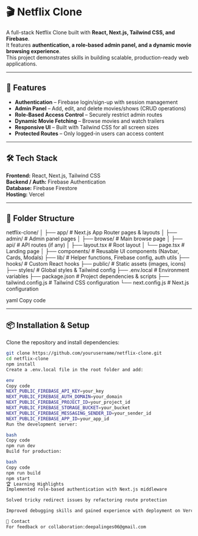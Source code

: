 # 🎬 Netflix Clone  

A full-stack Netflix Clone built with **React, Next.js, Tailwind CSS, and Firebase**.  
It features **authentication, a role-based admin panel, and a dynamic movie browsing experience**.  
This project demonstrates skills in building scalable, production-ready web applications.

---

## 🚀 Features  
- **Authentication** – Firebase login/sign-up with session management  
- **Admin Panel** – Add, edit, and delete movies/shows (CRUD operations)  
- **Role-Based Access Control** – Securely restrict admin routes  
- **Dynamic Movie Fetching** – Browse movies and watch trailers  
- **Responsive UI** – Built with Tailwind CSS for all screen sizes  
- **Protected Routes** – Only logged-in users can access content  

---

## 🛠 Tech Stack  
**Frontend:** React, Next.js, Tailwind CSS  
**Backend / Auth:** Firebase Authentication  
**Database:** Firebase Firestore  
**Hosting:** Vercel  

---

## 📂 Folder Structure  

netflix-clone/
│
├── app/ # Next.js App Router pages & layouts
│ ├── admin/ # Admin panel pages
│ ├── browse/ # Main browse page
│ ├── api/ # API routes (if any)
│ ├── layout.tsx # Root layout
│ └── page.tsx # Landing page
│
├── components/ # Reusable UI components (Navbar, Cards, Modals)
├── lib/ # Helper functions, Firebase config, auth utils
├── hooks/ # Custom React hooks
├── public/ # Static assets (images, icons)
├── styles/ # Global styles & Tailwind config
├── .env.local # Environment variables
├── package.json # Project dependencies & scripts
├── tailwind.config.js # Tailwind CSS configuration
└── next.config.js # Next.js configuration

yaml
Copy code

---


## 📦 Installation & Setup  

Clone the repository and install dependencies:  
```bash
git clone https://github.com/yourusername/netflix-clone.git
cd netflix-clone
npm install
Create a .env.local file in the root folder and add:

env
Copy code
NEXT_PUBLIC_FIREBASE_API_KEY=your_key
NEXT_PUBLIC_FIREBASE_AUTH_DOMAIN=your_domain
NEXT_PUBLIC_FIREBASE_PROJECT_ID=your_project_id
NEXT_PUBLIC_FIREBASE_STORAGE_BUCKET=your_bucket
NEXT_PUBLIC_FIREBASE_MESSAGING_SENDER_ID=your_sender_id
NEXT_PUBLIC_FIREBASE_APP_ID=your_app_id
Run the development server:

bash
Copy code
npm run dev
Build for production:

bash
Copy code
npm run build
npm start
🏆 Learning Highlights
Implemented role-based authentication with Next.js middleware

Solved tricky redirect issues by refactoring route protection

Improved debugging skills and gained experience with deployment on Vercel

📧 Contact
For feedback or collaboration:deepalinges06@gmail.com

